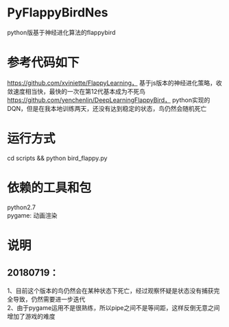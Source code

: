 # PyFlappyBirdNes
python版基于神经进化算法的flappybird

# 参考代码如下
https://github.com/xviniette/FlappyLearning， 基于js版本的神经进化策略，收敛速度相当快，最快的一次在第12代基本成为不死鸟<br>
https://github.com/yenchenlin/DeepLearningFlappyBird， python实现的DQN，但是在我本地训练两天，还没有达到稳定的状态，鸟仍然会随机死亡

# 运行方式
cd scripts && python bird_flappy.py

# 依赖的工具和包
python2.7<br>
pygame: 动画渲染

# 说明
## 20180719：
1、目前这个版本的鸟仍然会在某种状态下死亡，经过观察怀疑是状态没有捕获完全导致，仍然需要进一步迭代<br>
2、由于pygame运用不是很熟练，所以pipe之间不是等间距，这样反倒无意之间增加了游戏的难度
